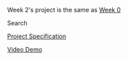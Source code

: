 Week 2's project is the same as [Week 0](https://github.com/mikeygough/cs50w/tree/main/week0-HTML-CSS)

Search

[Project Specification](https://cs50.harvard.edu/web/2020/projects/0/search/)

[Video Demo](https://www.youtube.com/watch?v=DeWTwtOvKeU)
